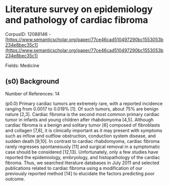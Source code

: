 # Literature survey on epidemiology and pathology of cardiac fibroma

CorpusID: 12088146 - [https://www.semanticscholar.org/paper/77ce46cad510497290bc1553053b234e8bec35c1](https://www.semanticscholar.org/paper/77ce46cad510497290bc1553053b234e8bec35c1)

Fields: Medicine

## (s0) Background
Number of References: 14

(p0.0) Primary cardiac tumors are extremely rare, with a reported incidence ranging from 0.0017 to 0.019% [1]. Of such tumors, about 75% are benign nature [2,3]. Cardiac fibroma is the second most common primary cardiac tumor in infants and young children after rhabdomyoma [4,5]. Although cardiac fibroma is a benign and solitary tumor [6] composed of fibroblasts and collagen [7,8], it is clinically important as it may present with symptoms such as inflow and outflow obstruction, conduction system disease, and sudden death [9,10]. In contrast to cardiac rhabdomyoma, cardiac fibroma rarely regresses spontaneously [11] and surgical removal in a symptomatic case should be considered [12,13]. Unfortunately, only a few studies have reported the epidemiology, embryology, and histopathology of the cardiac fibroma. Thus, we searched literature databases in July 2011 and selected publications related to cardiac fibroma using a modification of our previously reported method [14] to elucidate the factors predicting poor outcome.
